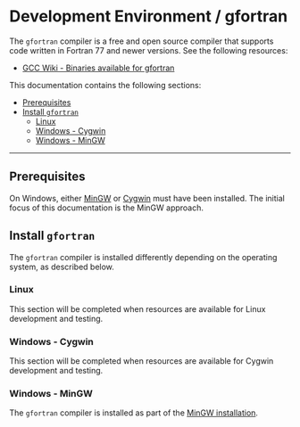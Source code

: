 # Development Environment / gfortran

The `gfortran` compiler is a free and open source compiler that supports code written in Fortran 77 and newer versions.
See the following resources:

* [GCC Wiki - Binaries available for gfortran](https://gcc.gnu.org/wiki/GFortranBinaries)

This documentation contains the following sections:

* [Prerequisites](#prerequisites)
* [Install `gfortran`](#install-gfortran)
	+ [Linux](#linux)
	+ [Windows - Cygwin](#windows-cygwin)
	+ [Windows - MinGW](#windows-mingw)

--------------------

## Prerequisites

On Windows, either [MinGW](machine#install-mingw-native-windows-32-bit) or [Cygwin](machine#install-cygwin) must have been installed.
The initial focus of this documentation is the MinGW approach.

## Install `gfortran`

The `gfortran` compiler is installed differently depending on the operating system, as described below.

### Linux

This section will be completed when resources are available for Linux development and testing.

### Windows - Cygwin

This section will be completed when resources are available for Cygwin development and testing.

### Windows - MinGW

The `gfortran` compiler is installed as part of the [MinGW installation](machine#install-mingw).

